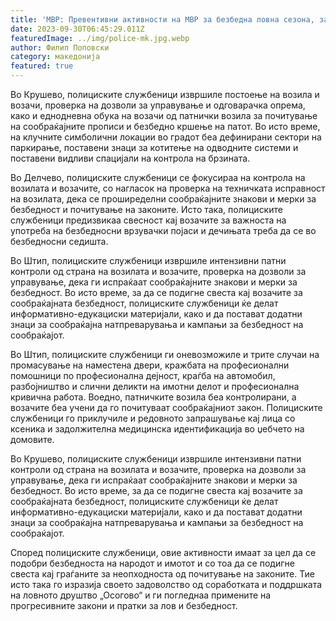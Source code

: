 ```yaml
---
title: 'МВР: Превентивни активности на МВР за безбедна ловна сезона, заштита од пожари и безбедност во сообраќајот - 30 СЕПТЕМВРИ 2023'
date: 2023-09-30T06:45:29.011Z
featuredImage: ../img/police-mk.jpg.webp
author: Филип Поповски
category: македонија
featured: true
---
```

Во Крушево, полициските службеници извршиле постоење на возила и возачи, проверка на дозволи за управување и одговарачка опрема, како и еднодневна обука на возачи од патнички возила за почитување на сообраќајните прописи и безбедно кршење на патот. Во исто време, на клучните симболични локации во градот беа дефинирани сектори на паркирање, поставени знаци за котитење на одводните системи и поставени видливи спацијали на контрола на брзината.

Во Делчево, полициските службеници се фокусираа на контрола на возилата и возачите, со нагласок на проверка на техничката исправност на возилата, дека се прошиределни сообраќајните знакови и мерки за безбедност и почитување на законите. Исто така, полициските службеници предизвикаа свесност кај возачите за важноста на употреба на безбедносни врзувачки појаси и дечињата треба да се во безбедносни седишта.

Во Штип, полициските службеници извршиле интензивни патни контроли од страна на возилата и возачите, проверка на дозволи за управување, дека ги испраќаат сообраќајните знакови и мерки за безбедност. Во исто време, за да се подигне свеста кај возачите за сообраќајната безбедност, полициските службеници ќе делат информативно-едукациски материјали, како и да постават додатни знаци за сообраќајна натпреварувања и кампањи за безбедност на сообраќајот.

Во Штип, полициските службеници ги оневозможиле и трите случаи на промасување на наместена двери, кражбата на професионални помошници по професионална дејност, краѓба на автомобил, разбојништво и слични деликти на имотни делот и професионална кривична работа. Воедно, патничките возила беа контролирани, а возачите беа учени да го почитуваат сообраќајниот закон. Полициските службеници го приклучиле и редовното запрашување кај лица со ксеника и задолжителна медицинска идентификација во џебчето на домовите.

Во Крушево, полициските службеници извршиле интензивни патни контроли од страна на возилата и возачите, проверка на дозволи за управување, дека ги испраќаат сообраќајните знакови и мерки за безбедност. Во исто време, за да се подигне свеста кај возачите за сообраќајната безбедност, полициските службеници ќе делат информативно-едукациски материјали, како и да постават додатни знаци за сообраќајна натпреварувања и кампањи за безбедност на сообраќајот.

Според полициските службеници, овие активности имаат за цел да се подобри безбедноста на народот и имотот и со тоа да се подигне свеста кај граѓаните за неопходноста од почитување на законите. Тие исто така го изразија своето задоволство од соработката и поддршката на ловното друштво „Осогово“ и ги погледнаа примените на прогресивните закони и пратки за лов и безбедност.
